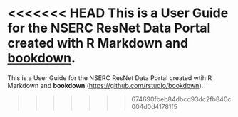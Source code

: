 <<<<<<< HEAD
This is a User Guide for the NSERC ResNet Data Portal created with R Markdown and [bookdown](https://github.com/rstudio/bookdown).
=======
This is a User Guide for the NSERC ResNet Data Portal created wtih R Markdown and **bookdown** (https://github.com/rstudio/bookdown).
>>>>>>> 674690fbeb84dbcd93dc2fb840c004d0d41781f5
